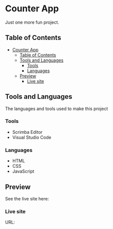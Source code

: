 # Counter App
Just one more fun project.

## Table of Contents
- [Counter App](#counter-app)
  - [Table of Contents](#table-of-contents)
  - [Tools and Languages](#tools-and-languages)
    - [Tools](#tools)
    - [Languages](#languages)
  - [Preview](#preview)
    - [Live site](#live-site)
  

## Tools and Languages
The languages and tools used to make this project

### Tools
- Scrimba Editor
- Visual Studio Code

### Languages
- HTML
- CSS
- JavaScript


## Preview
See the live site here:
### Live site
URL: 